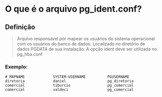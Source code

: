 # O que é o arquivo pg_ident.conf?

## Definição
> Arquivo responsável por mapear os usuários do sistema operacional com os usuários do banco de dados. Localizado no diretório de dados PGDATA de sua instalação. A opção ident deve ser utilizada no pg_hba.conf

### Exemplo:
```
# MAPNAME             SYSTEM-USERNAME          PGUSERNAME
diretoria             daniel                   pg_diretoria
comercial             tiburcio                 pg_comercial
comercial             valdeci                  pg_comercial
```
